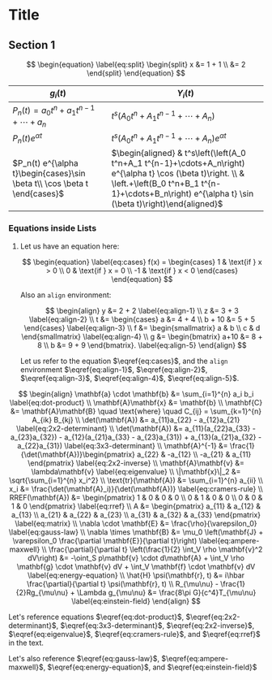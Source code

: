 # Title

## Section 1

$$
\begin{equation} \label{eq:split}
\begin{split}
x &= 1 + 1 \\
&= 2
\end{split}
\end{equation}
$$

| $g_i(t)$                                                                  | $Y_i(t)$                                                                                                                                                                                                            |
| ------------------------------------------------------------------------- | ------------------------------------------------------------------------------------------------------------------------------------------------------------------------------------------------------------------- |
| $P_n(t)=a_0 t^n+a_1 t^{n-1}+\cdots+a_n$                                   | $t^s\left(A_0 t^n+A_1 t^{n-1}+\cdots+A_n\right)$                                                                                                                                                                    |
| $P_n(t) e^{\alpha t}$                                                     | $t^s\left(A_0 t^n+A_1 t^{n-1}+\cdots+A_n\right) e^{\alpha t}$                                                                                                                                                       |
| $P_n(t) e^{\alpha t}\begin{cases}\sin \beta t\\ \cos \beta t \end{cases}$ | $\begin{aligned} & t^s\left(\left(A_0 t^n+A_1 t^{n-1}+\cdots+A_n\right) e^{\alpha t} \cos (\beta t)\right. \\ & \left.+\left(B_0 t^n+B_1 t^{n-1}+\cdots+B_n\right) e^{\alpha t} \sin (\beta t)\right)\end{aligned}$ |

### Equations inside Lists

1. Let us have an equation here:

   $$
   \begin{equation} \label{eq:cases}
   f(x) = \begin{cases}
   1 & \text{if } x > 0 \\
   0 & \text{if } x = 0 \\
   -1 & \text{if } x < 0
   \end{cases}
   \end{equation}
   $$

   Also an `align` environment:

   $$
   \begin{align}
   y &= 2 + 2 \label{eq:align-1} \\
   z &= 3 + 3 \label{eq:align-2} \\
   t &= \begin{cases}
   a &= 4 + 4 \\
   b + 10 &= 5 + 5
   \end{cases} \label{eq:align-3} \\
   f &= \begin{smallmatrix}
   a & b \\
   c & d
   \end{smallmatrix} \label{eq:align-4} \\
   g &= \begin{bmatrix}
   a+10 &= 8 + 8 \\
   b &= 9 + 9
   \end{bmatrix}. \label{eq:align-5}
   \end{align}
   $$

   Let us refer to the equation $\eqref{eq:cases}$, and the `align` environment $\eqref{eq:align-1}$, $\eqref{eq:align-2}$, $\eqref{eq:align-3}$, $\eqref{eq:align-4}$, $\eqref{eq:align-5}$.

$$
\begin{align}
\mathbf{a} \cdot \mathbf{b} &= \sum_{i=1}^{n} a_i b_i \label{eq:dot-product} \\
\mathbf{A}\mathbf{x} &= \mathbf{b} \\
\mathbf{C} &= \mathbf{A}\mathbf{B} \quad \text{where} \quad C_{ij} = \sum_{k=1}^{n} A_{ik} B_{kj} \\
\det(\mathbf{A}) &= a_{11}a_{22} - a_{12}a_{21} \label{eq:2x2-determinant} \\
\det(\mathbf{A}) &= a_{11}(a_{22}a_{33} - a_{23}a_{32}) - a_{12}(a_{21}a_{33} - a_{23}a_{31}) + a_{13}(a_{21}a_{32} - a_{22}a_{31}) \label{eq:3x3-determinant} \\
\mathbf{A}^{-1} &= \frac{1}{\det(\mathbf{A})}\begin{pmatrix}
a_{22} & -a_{12} \\
-a_{21} & a_{11}
\end{pmatrix} \label{eq:2x2-inverse} \\
\mathbf{A}\mathbf{v} &= \lambda\mathbf{v} \label{eq:eigenvalue} \\
\|\mathbf{x}\|_2 &= \sqrt{\sum_{i=1}^{n} x_i^2} \\
\text{tr}(\mathbf{A}) &= \sum_{i=1}^{n} a_{ii} \\
x_i &= \frac{\det(\mathbf{A}_i)}{\det(\mathbf{A})} \label{eq:cramers-rule} \\
RREF(\mathbf{A}) &= \begin{pmatrix}
1 & 0 & 0 & 0 \\
0 & 1 & 0 & 0 \\
0 & 0 & 1 & 0
\end{pmatrix} \label{eq:rref} \\
A &= \begin{pmatrix}
a_{11} & a_{12} & a_{13} \\
a_{21} & a_{22} & a_{23} \\
a_{31} & a_{32} & a_{33}
\end{pmatrix} \label{eq:matrix} \\
\nabla \cdot \mathbf{E} &= \frac{\rho}{\varepsilon_0} \label{eq:gauss-law} \\
\nabla \times \mathbf{B} &= \mu_0 \left(\mathbf{J} + \varepsilon_0 \frac{\partial \mathbf{E}}{\partial t}\right) \label{eq:ampere-maxwell} \\
\frac{\partial}{\partial t} \left(\frac{1}{2} \int_V \rho \mathbf{v}^2 dV\right) &= -\oint_S p\mathbf{v} \cdot d\mathbf{A} + \int_V \rho \mathbf{g} \cdot \mathbf{v} dV + \int_V \mathbf{f} \cdot \mathbf{v} dV \label{eq:energy-equation} \\
\hat{H} \psi(\mathbf{r}, t) &= i\hbar \frac{\partial}{\partial t} \psi(\mathbf{r}, t) \\
R_{\mu\nu} - \frac{1}{2}Rg_{\mu\nu} + \Lambda g_{\mu\nu} &= \frac{8\pi G}{c^4}T_{\mu\nu} \label{eq:einstein-field}
\end{align}
$$

Let's reference equations $\eqref{eq:dot-product}$, $\eqref{eq:2x2-determinant}$, $\eqref{eq:3x3-determinant}$, $\eqref{eq:2x2-inverse}$, $\eqref{eq:eigenvalue}$, $\eqref{eq:cramers-rule}$, and $\eqref{eq:rref}$ in the text.

Let's also reference $\eqref{eq:gauss-law}$, $\eqref{eq:ampere-maxwell}$, $\eqref{eq:energy-equation}$, and $\eqref{eq:einstein-field}$
